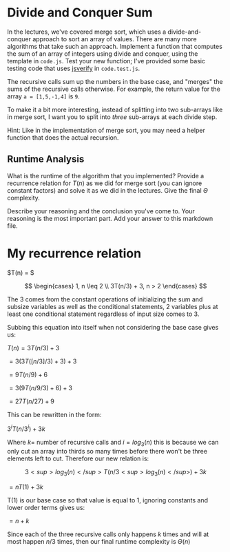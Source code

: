 # Divide and Conquer Sum

In the lectures, we've covered merge sort, which uses a divide-and-conquer
approach to sort an array of values. There are many more algorithms that take
such an approach. Implement a function that computes the sum of an array of
integers using divide and conquer, using the template in `code.js`. Test your
new function; I've provided some basic testing code that uses
[jsverify](https://jsverify.github.io/) in `code.test.js`.

The recursive calls sum up the numbers in the base case, and "merges" the sums
of the recursive calls otherwise. For example, the return value for the array `a
= [1,5,-1,4]` is `9`.

To make it a bit more interesting, instead of splitting into two sub-arrays like
in merge sort, I want you to split into *three* sub-arrays at each divide step.

Hint: Like in the implementation of merge sort, you may need a helper function
that does the actual recursion.

## Runtime Analysis

What is the runtime of the algorithm that you implemented? Provide a recurrence
relation for $T(n)$ as we did for merge sort (you can ignore constant factors)
and solve it as we did in the lectures. Give the final $\Theta$ complexity.

Describe your reasoning and the conclusion you've come to. Your reasoning is the
most important part. Add your answer to this markdown file.


# My recurrence relation

$T(n) = $

$$
\begin{cases} 
1, n \leq 2 \\
3T(n/3) + 3,    n > 2
\end{cases}
$$

The 3 comes from the constant operations of initializing the sum and subsize variables as well
as the conditional statements, 2 variables plus at least one conditional statement regardless of input size comes to 3.

Subbing this equation into itself when not considering the base case gives us:

$T(n) = 3T(n/3) + 3$

$= 3(3T([n/3]/3)+3)+3$

$= 9T(n/9)+6$

$= 3(9T(n/9/3)+6)+3$

$= 27T(n/27)+9$

This can be rewritten in the form:

$3^iT(n/3^i)+3k$

Where $k =$ number of recursive calls and $i=log_3(n)$ this is because we can only cut an array into thirds so many times before there won't be three elements
left to cut. Therefore our new relation is:

$$3<sup>log_3(n)</sup>T(n/3<sup>log_3(n)</sup>)+3k$$

$= nT(1) + 3k$

T(1) is our base case so that value is equal to 1, ignoring constants and lower order terms gives us:

$= n + k$

Since each of the three recursive calls only happens $k$ times and will at most happen $n/3$ times, then our final runtime complexity is $\Theta(n)$
